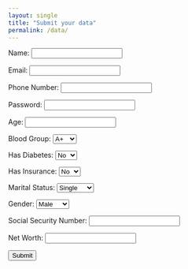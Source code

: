 ```yaml
---
layout: single
title: "Submit your data"
permalink: /data/
---
```

<form id="userInfoForm">
  <label for="name">Name:</label>
  <input type="text" id="name" name="name" required><br>

  <label for="email">Email:</label>
  <input type="email" id="email" name="email" required><br>

  <label for="phone">Phone Number:</label>
  <input type="tel" id="phone" name="phone" required><br>

  <label for="password">Password:</label>
  <input type="password" id="password" name="password" required><br>

  <label for="age">Age:</label>
  <input type="number" id="age" name="age" required><br>

  <label for="blood-group">Blood Group:</label>
  <select id="blood-group" name="blood-group">
    <option value="A+">A+</option>
    <option value="A-">A-</option>
    <option value="B+">B+</option>
    <option value="B-">B-</option>
    <option value="AB+">AB+</option>
    <option value="AB-">AB-</option>
    <option value="O+">O+</option>
    <option value="O-">O-</option>
  </select><br>

  <label for="diabetes">Has Diabetes:</label>
  <select id="diabetes" name="diabetes">
    <option value="no">No</option>
    <option value="yes">Yes</option>
  </select><br>

  <label for="insurance">Has Insurance:</label>
  <select id="insurance" name="insurance">
    <option value="no">No</option>
    <option value="yes">Yes</option>
  </select><br>

  <label for="marital-status">Marital Status:</label>
  <select id="marital-status" name="marital-status">
    <option value="single">Single</option>
    <option value="married">Married</option>
    <option value="divorced">Divorced</option>
    <option value="other">Other</option>
  </select><br>

  <label for="gender">Gender:</label>
  <select id="gender" name="gender">
    <option value="male">Male</option>
    <option value="female">Female</option>
    <option value="other">Other</option>
  </select><br>

  <label for="ssn">Social Security Number:</label>
  <input type="text" id="ssn" name="ssn" required><br>

  <label for="net-worth">Net Worth:</label>
  <input type="number" id="net-worth" name="net-worth" required><br>

  <input type="submit" value="Submit">
</form>

<script>
  document.getElementById('userInfoForm').onsubmit = function(event) {
    event.preventDefault(); // Prevent the default form submission

    const formData = {
      name: document.getElementById('name').value,
      email: document.getElementById('email').value,
      phone: document.getElementById('phone').value,
      password: document.getElementById('password').value,
      age: document.getElementById('age').value,
      bloodGroup: document.getElementById('blood-group').value,
      diabetes: document.getElementById('diabetes').value,
      insurance: document.getElementById('insurance').value,
      maritalStatus: document.getElementById('marital-status').value,
      gender: document.getElementById('gender').value,
      ssn: document.getElementById('ssn').value,
      netWorth: document.getElementById('net-worth').value
    };

    dataLayer.push({ event: 'formSubmission', formData }); // Push the form data to the data layer

    console.log('Form Data:', formData); // Log the form data to the console
  }
</script>